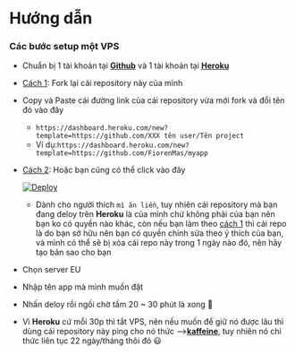 # **Hướng dẫn**

### **Các bước setup một VPS**
- Chuẩn bị 1 tài khoản tại [**Github**](https://github.com/) và 1 tài khoản tại [**Heroku**](https://dashboard.heroku.com/)
- <ins>Cách 1</ins>: Fork lại cái repository này của mình 
- Copy và Paste cái đường link của cái repository vừa mới fork và đổi tên đó vào đây 
    -  `https://dashboard.heroku.com/new?template=https://github.com/XXX tên user/Tên project`
    -  Ví dụ:`https://dashboard.heroku.com/new?template=https://github.com/FiorenMas/myapp`
- <ins>Cách 2</ins>: Hoặc bạn cũng có thể click vào đây

     [![Deploy](https://www.herokucdn.com/deploy/button.svg)](https://heroku.com/deploy?template=https://github.com/FiorenMas/Heroku-VPS)
    - Dành cho người thích `mì ăn liền`, tuy nhiên cái repository mà bạn đang deloy trên **Heroku** là của mình chứ không phải của bạn nên bạn ko có quyền nào khác, còn nếu bạn làm theo <ins>cách 1</ins> thì cái repo là do bạn sở hữu nên bạn có quyền chỉnh sửa theo ý thích của bạn, và mình có thể sẽ bị xóa cái repo này trong 1 ngày nào đó, nên hãy tạo bản sao cho bạn
- Chọn server EU
- Nhập tên app mà mình muốn đặt
- Nhấn deloy rồi ngồi chờ tầm 20 ~ 30 phút là xong 🤗
- Vì **Heroku** cứ mỗi 30p thì tắt VPS, nên nếu muốn để giữ nó được lâu thì dùng cái repository này ping cho nó thức -->[**kaffeine**](https://github.com/RomainButteaud/Kaffeine), tuy nhiên nó chỉ thức liên tục 22 ngày/tháng thôi đó :smiley:

